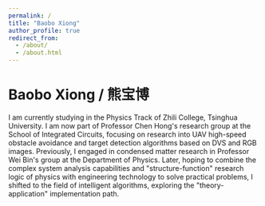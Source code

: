 ```yaml
---
permalink: /
title: "Baobo Xiong"
author_profile: true
redirect_from: 
  - /about/
  - /about.html
---
```


# Baobo Xiong / 熊宝博

I am currently studying in the Physics Track of Zhili College, Tsinghua University. I am now part of Professor Chen Hong's research group at the School of Integrated Circuits, focusing on research into UAV high-speed obstacle avoidance and target detection algorithms based on DVS and RGB images. Previously, I engaged in condensed matter research in Professor Wei Bin's group at the Department of Physics. Later, hoping to combine the complex system analysis capabilities and "structure-function" research logic of physics with engineering technology to solve practical problems, I shifted to the field of intelligent algorithms, exploring the "theory-application" implementation path.
